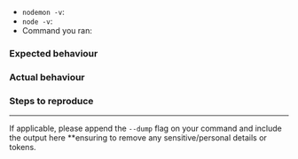- `nodemon -v`:
- `node -v`:
- Command you ran:


### Expected behaviour


### Actual behaviour


### Steps to reproduce


---

If applicable, please append the `--dump` flag on your command and include the output here **ensuring to remove any sensitive/personal details or tokens.
